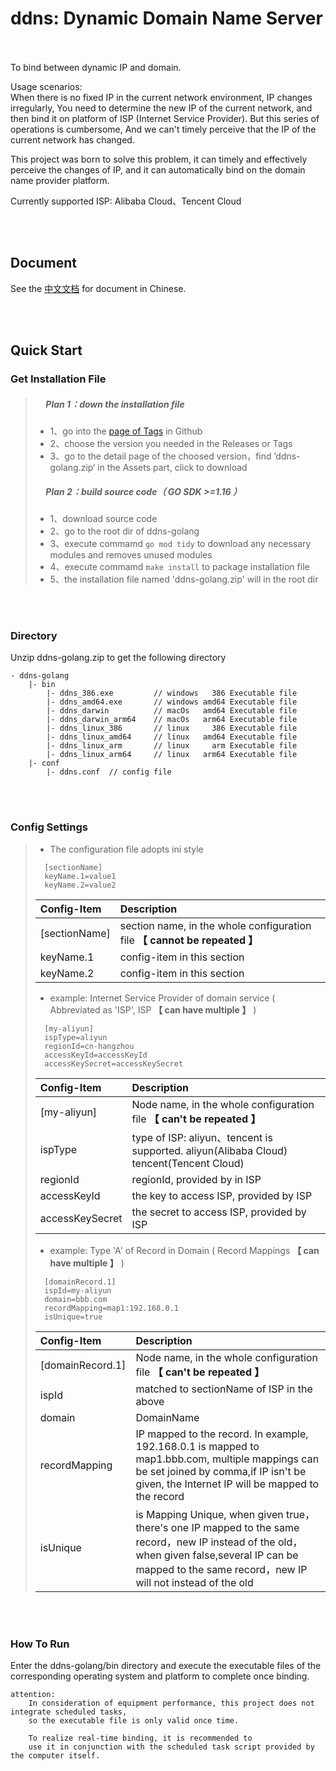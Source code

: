 # ddns: Dynamic Domain Name Server


<br/><br/>
To bind between dynamic IP and domain.

Usage scenarios:  
When there is no fixed IP in the current network environment, IP changes irregularly, You need to determine the new IP of the current network, and then bind it on platform of ISP (Internet Service Provider).
But this series of operations is cumbersome, And we can't timely perceive that the IP of the current network has changed.

This project was born to solve this problem, it can timely and effectively perceive the changes of IP, and it can automatically bind on the domain name provider platform.

Currently supported ISP: Alibaba Cloud、Tencent Cloud

<br/><br/>
## Document

See the [中文文档](./README_CN.md) for document in Chinese.


<br/><br/>
## Quick Start

### Get Installation File

>##### &nbsp;&nbsp;&nbsp;&nbsp;&nbsp;Plan 1：down the installation file
>
> - 1、go into the [page of Tags](https://github.com/jnan806/ddns-golang/tags) in Github 
> - 2、choose the version you needed in the Releases or Tags
> - 3、go to the detail page of the choosed version，find ’ddns-golang.zip‘ in the Assets part, click to download  
>
>##### &nbsp;&nbsp;&nbsp;&nbsp;&nbsp;Plan 2：build source code（ GO SDK >=1.16 ）
>
> - 1、download source code
> - 2、go to the root dir of ddns-golang 
> - 3、execute commamd ```go mod tidy``` to download any necessary modules and removes unused modules 
> - 4、execute commamd ```make install``` to package installation file
> - 5、the installation file named 'ddns-golang.zip' will in the root dir


<br/><br/>
### Directory
   Unzip ddns-golang.zip to get the following directory

    - ddns-golang
        |- bin
            |- ddns_386.exe         // windows   386 Executable file
            |- ddns_amd64.exe       // windows amd64 Executable file
            |- ddns_darwin          // macOs   amd64 Executable file
            |- ddns_darwin_arm64    // macOs   arm64 Executable file
            |- ddns_linux_386       // linux     386 Executable file
            |- ddns_linux_amd64     // linux   amd64 Executable file
            |- ddns_linux_arm       // linux     arm Executable file
            |- ddns_linux_arm64     // linux   arm64 Executable file
        |- conf
            |- ddns.conf  // config file


<br/><br/>
### Config Settings
> - The configuration file adopts ini style
>```
>   [sectionName]
>   keyName.1=value1
>   keyName.2=value2
>```
>  | Config-Item   | Description
>  | :---          | :---
>  | [sectionName] | section name, in the whole configuration file **【 cannot be repeated 】**
>  | keyName.1     | config-item in this section
>  | keyName.2     | config-item in this section
>
> - example: Internet Service Provider of domain service ( Abbreviated as 'ISP', ISP **【 can have multiple 】** )
>```
>   [my-aliyun] 
>   ispType=aliyun
>   regionId=cn-hangzhou
>   accessKeyId=accessKeyId
>   accessKeySecret=accessKeySecret
>```
>  | Config-Item     | Description
>  | :---            | :---
>  | [my-aliyun]     | Node name, in the whole configuration file **【 can't be repeated 】**
>  | ispType         | type of ISP: aliyun、tencent is supported. aliyun(Alibaba Cloud) tencent(Tencent Cloud)
>  | regionId        | regionId, provided by in ISP
>  | accessKeyId     | the key to access ISP, provided by ISP
>  | accessKeySecret | the secret to access ISP, provided by ISP
>
> - example: Type 'A' of Record in Domain ( Record Mappings **【 can have multiple 】** )
>```
>   [domainRecord.1]
>   ispId=my-aliyun
>   domain=bbb.com
>   recordMapping=map1:192.168.0.1
>   isUnique=true
>```
>  | Config-Item      | Description
>  | :---             | :---
>  | [domainRecord.1] |  Node name, in the whole configuration file **【 can't be repeated 】**
>  | ispId            |  matched to sectionName of ISP in the above 
>  | domain           |  DomainName
>  | recordMapping    |  IP mapped to the record. In example, 192.168.0.1 is mapped to map1.bbb.com, multiple mappings can be set joined by comma,if IP isn't be given, the Internet IP will be mapped to the record
>  | isUnique         |  is Mapping Unique, when given true，there's one IP mapped to the same record，new IP instead of the old，when given false,several IP can be mapped to the same record，new IP will not instead  of the old



<br/><br/>
### How To Run
Enter the ddns-golang/bin directory and execute the executable files of the corresponding operating system and platform to complete once binding.
```
attention: 
    In consideration of equipment performance, this project does not integrate scheduled tasks, 
    so the executable file is only valid once time.
    
    To realize real-time binding, it is recommended to 
    use it in conjunction with the scheduled task script provided by the computer itself.
```
